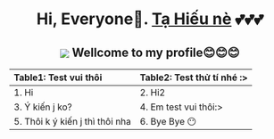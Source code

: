 <h1 align="center"> Hi, Everyone🐾. <a href="https://www.facebook.com/TaHieu2709/">Tạ Hiếu nè<a/> 💕💕💕 </h1>

<h2 align="center"> <img src="https://user-images.githubusercontent.com/71754731/130457643-6de59841-7ad6-463c-b62c-fbcb1b87aa6f.png" align="center"> Wellcome to my profile😊😊😊 </h2>

| Table1: Test vui thôi | Table2: Test thử tí nhé :> |
| :--- | :--- |
| 1. Hi | 2. Hi2 |
| 3. Ý kiến j ko? | 4. Em test vui thôi:> |
| 5. Thôi k ý kiến j thì thôi nha | 6. Bye Bye 😶 |
